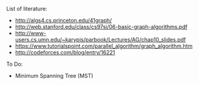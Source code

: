 List of literature:

- http://algs4.cs.princeton.edu/41graph/
- http://web.stanford.edu/class/cs97si/06-basic-graph-algorithms.pdf
- http://www-users.cs.umn.edu/~karypis/parbook/Lectures/AG/chap10_slides.pdf
- https://www.tutorialspoint.com/parallel_algorithm/graph_algorithm.htm
- http://codeforces.com/blog/entry/16221



To Do:
- Minimum Spanning Tree (MST)
